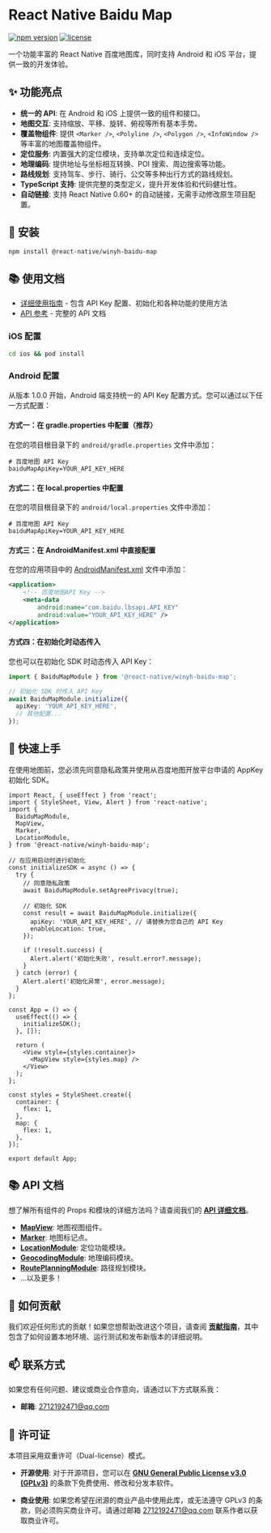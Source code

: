 # React Native Baidu Map

[![npm version](https://img.shields.io/npm/v/@react-native/winyh-baidu-map.svg?style=flat-square)](https://www.npmjs.com/package/@react-native/winyh-baidu-map)
[![license](https://img.shields.io/npm/l/@react-native/winyh-baidu-map.svg?style=flat-square)](./LICENSE)

一个功能丰富的 React Native 百度地图库，同时支持 Android 和 iOS 平台，提供一致的开发体验。

## ✨ 功能亮点

- **统一的 API**: 在 Android 和 iOS 上提供一致的组件和接口。
- **地图交互**: 支持缩放、平移、旋转、俯视等所有基本手势。
- **覆盖物组件**: 提供 `<Marker />`, `<Polyline />`, `<Polygon />`, `<InfoWindow />` 等丰富的地图覆盖物组件。
- **定位服务**: 内置强大的定位模块，支持单次定位和连续定位。
- **地理编码**: 提供地址与坐标相互转换、POI 搜索、周边搜索等功能。
- **路线规划**: 支持驾车、步行、骑行、公交等多种出行方式的路线规划。
- **TypeScript 支持**: 提供完整的类型定义，提升开发体验和代码健壮性。
- **自动链接**: 支持 React Native 0.60+ 的自动链接，无需手动修改原生项目配置。

## 🔧 安装

```bash
npm install @react-native/winyh-baidu-map
```

## 📚 使用文档

- [详细使用指南](./USAGE.md) - 包含 API Key 配置、初始化和各种功能的使用方法
- [API 参考](./docs/api.md) - 完整的 API 文档

### iOS 配置

```bash
cd ios && pod install
```

### Android 配置

从版本 1.0.0 开始，Android 端支持统一的 API Key 配置方式。您可以通过以下任一方式配置：

#### 方式一：在 gradle.properties 中配置（推荐）

在您的项目根目录下的 `android/gradle.properties` 文件中添加：

```properties
# 百度地图 API Key
baiduMapApiKey=YOUR_API_KEY_HERE
```

#### 方式二：在 local.properties 中配置

在您的项目根目录下的 `android/local.properties` 文件中添加：

```properties
# 百度地图 API Key
baiduMapApiKey=YOUR_API_KEY_HERE
```

#### 方式三：在 AndroidManifest.xml 中直接配置

在您的应用项目中的 [AndroidManifest.xml](file:///Users/winyh/Desktop/hpc/baidu-map/android/src/main/AndroidManifest.xml) 文件中添加：

```xml
<application>
    <!-- 百度地图API Key -->
    <meta-data
        android:name="com.baidu.lbsapi.API_KEY"
        android:value="YOUR_API_KEY_HERE" />
</application>
```

#### 方式四：在初始化时动态传入

您也可以在初始化 SDK 时动态传入 API Key：

```typescript
import { BaiduMapModule } from '@react-native/winyh-baidu-map';

// 初始化 SDK 时传入 API Key
await BaiduMapModule.initialize({
  apiKey: 'YOUR_API_KEY_HERE',
  // 其他配置...
});
```

## 🚀 快速上手

在使用地图前，您必须先同意隐私政策并使用从百度地图开放平台申请的 AppKey 初始化 SDK。

```tsx
import React, { useEffect } from 'react';
import { StyleSheet, View, Alert } from 'react-native';
import {
  BaiduMapModule,
  MapView,
  Marker,
  LocationModule,
} from '@react-native/winyh-baidu-map';

// 在应用启动时进行初始化
const initializeSDK = async () => {
  try {
    // 同意隐私政策
    await BaiduMapModule.setAgreePrivacy(true);
    
    // 初始化 SDK
    const result = await BaiduMapModule.initialize({
      apiKey: 'YOUR_API_KEY_HERE', // 请替换为您自己的 API Key
      enableLocation: true,
    });
    
    if (!result.success) {
      Alert.alert('初始化失败', result.error?.message);
    }
  } catch (error) {
    Alert.alert('初始化异常', error.message);
  }
};

const App = () => {
  useEffect(() => {
    initializeSDK();
  }, []);

  return (
    <View style={styles.container}>
      <MapView style={styles.map} />
    </View>
  );
};

const styles = StyleSheet.create({
  container: {
    flex: 1,
  },
  map: {
    flex: 1,
  },
});

export default App;
```

## 📚 API 文档

想了解所有组件的 Props 和模块的详细方法吗？请查阅我们的 **[API 详细文档](./docs/api/)**。

- [**MapView**](./docs/api/MapView.md): 地图视图组件。
- [**Marker**](./docs/api/Marker.md): 地图标记点。
- [**LocationModule**](./docs/api/LocationModule.md): 定位功能模块。
- [**GeocodingModule**](./docs/api/GeocodingModule.md): 地理编码模块。
- [**RoutePlanningModule**](./docs/api/RoutePlanningModule.md): 路径规划模块。
- ...以及更多！

## 🤝 如何贡献

我们欢迎任何形式的贡献！如果您想帮助改进这个项目，请查阅 **[贡献指南](./CONTRIBUTING.md)**，其中包含了如何设置本地环境、运行测试和发布新版本的详细说明。

## 📫 联系方式

如果您有任何问题、建议或商业合作意向，请通过以下方式联系我：

- **邮箱**: <2712192471@qq.com>

## 📄 许可证

本项目采用双重许可（Dual-license）模式。

- **开源使用**: 对于开源项目，您可以在 **[GNU General Public License v3.0 (GPLv3)](./LICENSE)** 的条款下免费使用、修改和分发本软件。

- **商业使用**: 如果您希望在闭源的商业产品中使用此库，或无法遵守 GPLv3 的条款，则必须购买商业许可。请通过邮箱 <2712192471@qq.com> 联系作者以获取商业许可。
